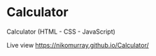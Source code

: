 # Calculator
Calculator (HTML - CSS - JavaScript)

Live view https://nikomurray.github.io/Calculator/
